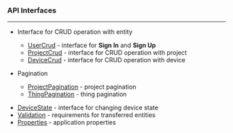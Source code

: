 ### API Interfaces

____
- Interface for CRUD operation with entity
   * [UserCrud](interface/crud/UserCrud.md) - interface for **Sign In** and **Sign Up**
   * [ProjectCrud](interface/crud/ProjectCrud.md) - interface for CRUD operation with project
   * [DeviceCrud](interface/crud/DeviceCrud.md) - interface for CRUD operation with device
    

- Pagination
    * [ProjectPagination](interface/pagination/ProjectPagination.md) - project pagination
    * [ThingPagination](interface/pagination/ThingPagination.md) - thing pagination
    
* [DeviceState](interface/DeviceState.md) - interface for changing device state
* [Validation](interface/Validation.md) - requirements for transferred entities
* [Properties](interface/Properties.md) - application properties